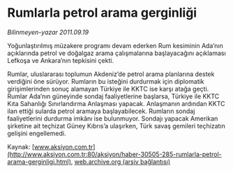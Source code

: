 # Rumlarla petrol arama gerginliği

*Bilinmeyen-yazar 2011.09.19*

<font class="agenda2NewsSpot">
 Yoğunlaştırılmış müzakere programı devam ederken Rum kesiminin Ada’nın  açıklarında petrol ve doğalgaz arama çalışmalarına başlayacağını  açıklaması Lefkoşa ve Ankara’nın tepkisini çekti.
</font>
<font class="newsDetail">
 <p>
  Rumlar, uluslararası toplumun Akdeniz’de petrol arama planlarına destek verdiğini öne sürüyor. Rumların bu isteğini durdurmak için diplomatik girişimlerinden sonuç alamayan Türkiye ile KKTC ise karşı atağa geçti. Rumlar Ada’nın güneyinde sondaj faaliyetlerine başlarsa, Türkiye ile KKTC Kıta Sahanlığı Sınırlandırma Anlaşması yapacak. Anlaşmanın ardından KKTC ilan ettiği sularda petrol aramaya başlayabilecek. Rumların sondaj faaliyetlerini durdurma imkânı ise bulunmuyor. Sondajı yapacak Amerikan şirketine ait teçhizat Güney Kıbrıs’a ulaşırken, Türk savaş gemileri teçhizatın gelişini engellemedi.
 </p>
</font>

Kaynak: [www.aksiyon.com.tr](http://www.aksiyon.com.tr:80/aksiyon/haber-30505-285-rumlarla-petrol-arama-gerginligi.html), [web.archive.org (arşiv bağlantısı)](http://web.archive.org/web/20111007150515/http://www.aksiyon.com.tr:80/aksiyon/haber-30505-285-rumlarla-petrol-arama-gerginligi.html)
